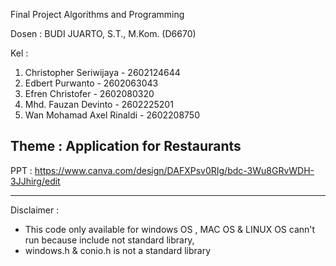 Final Project Algorithms and Programming 

Dosen : 
BUDI JUARTO, S.T., M.Kom. (D6670)

Kel   : 
1. Christopher Seriwijaya   - 2602124644
2. Edbert Purwanto          - 2602063043
3. Efren Christofer         - 2602080320
4. Mhd. Fauzan Devinto      - 2602225201
5. Wan Mohamad Axel Rinaldi - 2602208750
        
Theme  : 
Application for Restaurants 
---
PPT : 
https://www.canva.com/design/DAFXPsv0RIg/bdc-3Wu8GRvWDH-3JJhirg/edit 

----
Disclaimer : 

- This code only available for windows OS , MAC OS & LINUX OS cann't run  because  include  not standard library,
- windows.h & conio.h is not a standard library 
